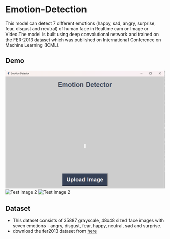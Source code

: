 # Emotion-Detection
This model can detect 7 different emotions (happy, sad, angry, surprise, fear, disgust and neutral) of human face in 
Realtime cam or Image or Video.The model is built using deep convolutional network and trained on the 
FER-2013 dataset which was published on International Conference on Machine Learning (ICML). 

## Demo
![Test image 1](https://github.com/ankita1408/Emotion_Detection/blob/main/Screenshot%202024-02-02%20145641.png)
![Test image 2](prediction/Surprise.jpg)
![Test image 2](prediction/Sad.jpg)


## Dataset
* This dataset consists of 35887 grayscale, 48x48 sized face images with seven emotions - angry, disgust, fear, happy, neutral, sad and surprise.
* download the fer2013 dataset from [here](https://www.kaggle.com/c/challenges-in-representation-learning-facial-expression-recognition-challenge/data)



